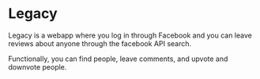 Legacy
======

Legacy is a webapp where you log in through Facebook and you can leave reviews about anyone through the facebook API search. 

Functionally, you can find people, leave comments, and upvote and downvote people. 
